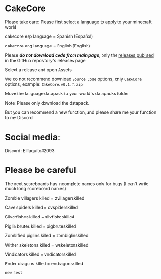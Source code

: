 # CakeCore
 

Please take care:
Please first select a language to apply to your minecraft world

cakecore esp language = Spanish (Español)

cakecore eng language = English (English)

Please ***do not download code from main page***, only the [releases publised](https://github.com/tacozyt/CakeCore/releases) in the GitHub repository's releases page

Select a release and open Assets

We do not recommend download `Source Code` options, only `CakeCore` options, example: `CakeCore.v0.1.7.zip`

Move the language datapack to your world's datapacks folder

Note: Please only download the datapack.

But you can recommend a new function, and please share me your function to my Discord

# Social media:
Discord: ElTaquito#2093


# Please be careful


The next scoreboards has incomplete names only for bugs (I can't write much long scoreboard names)

Zombie villagers killed = zvillagerskilled

Cave spiders killed = cvspiderskilled

Silverfishes killed = silvfisheskilled

Piglin brutes killed = pigbruteskilled

Zombified piglins killed = zombiglinskilled

Wither skeletons killed = wskeletonskilled

Vindicators killed = vndicatorskilled

Ender dragons killed = endragonskilled

`new test`
